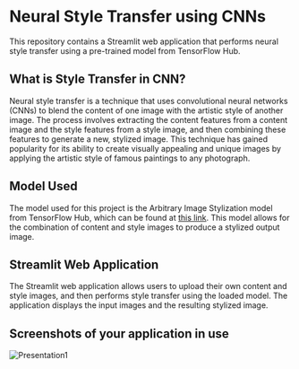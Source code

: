 # Neural Style Transfer using CNNs

This repository contains a Streamlit web application that performs neural style transfer using a pre-trained model from TensorFlow Hub.

## What is Style Transfer in CNN?

Neural style transfer is a technique that uses convolutional neural networks (CNNs) to blend the content of one image with the artistic style of another image. The process involves extracting the content features from a content image and the style features from a style image, and then combining these features to generate a new, stylized image. This technique has gained popularity for its ability to create visually appealing and unique images by applying the artistic style of famous paintings to any photograph.

## Model Used

The model used for this project is the Arbitrary Image Stylization model from TensorFlow Hub, which can be found at [this link](https://tfhub.dev/google/magenta/arbitrary-image-stylization-v1-256/2). This model allows for the combination of content and style images to produce a stylized output image.

## Streamlit Web Application

The Streamlit web application allows users to upload their own content and style images, and then performs style transfer using the loaded model. The application displays the input images and the resulting stylized image.

## Screenshots of your application in use

![Presentation1](https://github.com/arunjames003/Neural_Style_Transfer_using_CNNs/assets/155214383/09c17081-22c8-4d13-8982-e594d64a13ae)






